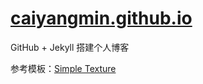 # [caiyangmin.github.io](https://caiyangmin.github.io/blog/)

GitHub + Jekyll 搭建个人博客

参考模板：[Simple Texture](http://jekyllthemes.org/themes/simple-texture/)